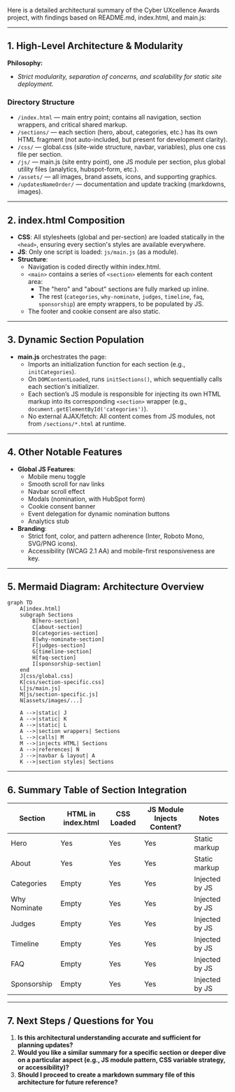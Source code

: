 Here is a detailed architectural summary of the Cyber UXcellence Awards project, with findings based on README.md, index.html, and main.js:

---

## 1. **High-Level Architecture & Modularity**

**Philosophy:**  
- _Strict modularity, separation of concerns, and scalability for static site deployment._

### **Directory Structure**
- `/index.html` — main entry point; contains all navigation, section wrappers, and critical shared markup.
- `/sections/` — each section (hero, about, categories, etc.) has its own HTML fragment (not auto-included, but present for development clarity).
- `/css/` — global.css (site-wide structure, navbar, variables), plus one css file per section.
- `/js/` — main.js (site entry point), one JS module per section, plus global utility files (analytics, hubspot-form, etc.).
- `/assets/` — all images, brand assets, icons, and supporting graphics.
- `/updatesNameOrder/` — documentation and update tracking (markdowns, images).

---

## 2. **index.html Composition**

- **CSS**: All stylesheets (global and per-section) are loaded statically in the `<head>`, ensuring every section's styles are available everywhere.
- **JS**: Only one script is loaded: `js/main.js` (as a module).
- **Structure**:
  - Navigation is coded directly within index.html.
  - `<main>` contains a series of `<section>` elements for each content area:
    - The "hero" and "about" sections are fully marked up inline.
    - The rest (`categories`, `why-nominate`, `judges`, `timeline`, `faq`, `sponsorship`) are empty wrappers, to be populated by JS.
  - The footer and cookie consent are also static.

---

## 3. **Dynamic Section Population**

- **main.js** orchestrates the page:
  - Imports an initialization function for each section (e.g., `initCategories`).
  - On `DOMContentLoaded`, runs `initSections()`, which sequentially calls each section's initializer.
  - Each section’s JS module is responsible for injecting its own HTML markup into its corresponding `<section>` wrapper (e.g., `document.getElementById('categories')`).
  - No external AJAX/fetch: All content comes from JS modules, not from `/sections/*.html` at runtime.

---

## 4. **Other Notable Features**

- **Global JS Features**:
  - Mobile menu toggle
  - Smooth scroll for nav links
  - Navbar scroll effect
  - Modals (nomination, with HubSpot form)
  - Cookie consent banner
  - Event delegation for dynamic nomination buttons
  - Analytics stub
- **Branding**:
  - Strict font, color, and pattern adherence (Inter, Roboto Mono, SVG/PNG icons).
  - Accessibility (WCAG 2.1 AA) and mobile-first responsiveness are key.

---

## 5. **Mermaid Diagram: Architecture Overview**

```mermaid
graph TD
    A[index.html]
    subgraph Sections
        B[hero-section]
        C[about-section]
        D[categories-section]
        E[why-nominate-section]
        F[judges-section]
        G[timeline-section]
        H[faq-section]
        I[sponsorship-section]
    end
    J[css/global.css]
    K[css/section-specific.css]
    L[js/main.js]
    M[js/section-specific.js]
    N[assets/images/...]

    A -->|static| J
    A -->|static| K
    A -->|static| L
    A -->|section wrappers| Sections
    L -->|calls| M
    M -->|injects HTML| Sections
    A -->|references| N
    J -->|navbar & layout| A
    K -->|section styles| Sections
```

---

## 6. **Summary Table of Section Integration**

| Section         | HTML in index.html | CSS Loaded | JS Module Injects Content? | Notes             |
|-----------------|-------------------|------------|----------------------------|-------------------|
| Hero            | Yes               | Yes        | Yes                        | Static markup     |
| About           | Yes               | Yes        | Yes                        | Static markup     |
| Categories      | Empty             | Yes        | Yes                        | Injected by JS    |
| Why Nominate    | Empty             | Yes        | Yes                        | Injected by JS    |
| Judges          | Empty             | Yes        | Yes                        | Injected by JS    |
| Timeline        | Empty             | Yes        | Yes                        | Injected by JS    |
| FAQ             | Empty             | Yes        | Yes                        | Injected by JS    |
| Sponsorship     | Empty             | Yes        | Yes                        | Injected by JS    |

---

## 7. **Next Steps / Questions for You**

1. **Is this architectural understanding accurate and sufficient for planning updates?**
2. **Would you like a similar summary for a specific section or deeper dive on a particular aspect (e.g., JS module pattern, CSS variable strategy, or accessibility)?**
3. **Should I proceed to create a markdown summary file of this architecture for future reference?**

```
